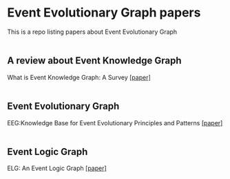 # Event Evolutionary Graph papers
This is a repo listing papers about Event Evolutionary Graph
<br></br>

## A review about Event Knowledge Graph
What is Event Knowledge Graph: A Survey [[paper]](https://arxiv.org/pdf/2112.15280.pdf)
<br></br>

## Event Evolutionary Graph
EEG:Knowledge Base for Event Evolutionary Principles and Patterns [[paper]]()
<br></br>





## Event Logic Graph
ELG: An Event Logic Graph [[paper]]()
